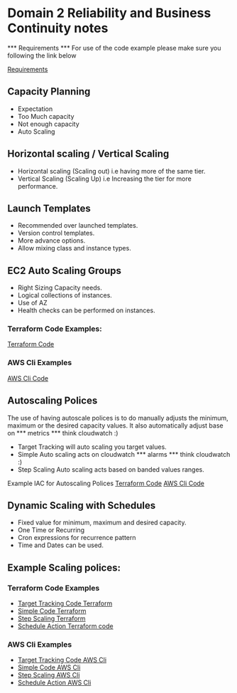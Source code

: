 # Domain 2 Reliability and Business Continuity notes

*** Requirements ***
For use of the code example please make sure you following the link below

[Requirements](https://learn.hashicorp.com/tutorials/terraform/aws-build?in=terraform/certification-associate-tutorials)


## Capacity Planning
- Expectation
- Too Much capacity
- Not enough capacity
- Auto Scaling

## Horizontal scaling / Vertical Scaling

- Horizontal scaling (Scaling out) i.e having more of the same tier.
- Vertical Scaling (Scaling Up) i.e Increasing the tier for more performance.

## Launch Templates
- Recommended over launched templates.
- Version control templates.
- More advance options.
- Allow mixing class and instance types.

## EC2 Auto Scaling Groups
- Right Sizing Capacity needs.
- Logical collections of instances.
- Use of AZ
- Health checks can be performed on instances.

### Terraform Code Examples: 
[Terraform Code](https://github.com/djdta/Certification/tree/main/AWS/SysOps%20Administrator%20-%20Associate/Domain%202%20Reliability%20and%20Business%20Continuity/Auto%20Scale/EC2)

### AWS Cli Examples
[AWS Cli Code](Template)

## Autoscaling Polices
The use of having autoscale polices is to do manually adjusts the minimum, maximum or the desired capacity values.  It also automatically adjust base on *** metrics *** think cloudwatch :) 

- Target Tracking will auto scaling you target values. 
- Simple Auto scaling acts on cloudwatch *** alarms *** think cloudwatch :) 
-  Step Scaling Auto scaling acts based on banded values ranges.

Example IAC for Autoscaling Polices
[Terraform Code](Template)
[AWS Cli Code](Template)

## Dynamic Scaling with Schedules

- Fixed value for minimum, maximum and desired capacity.
- One Time or Recurring
- Cron expressions for recurrence pattern
- Time and Dates can be used.

## Example Scaling polices:

### Terraform Code Examples
- [Target Tracking Code Terraform](Template)
- [Simple Code Terraform](Template)
- [Step Scaling Terraform](Template)
- [Schedule Action Terraform code](Template)

### AWS Cli Examples
- [Target Tracking Code AWS Cli](Template)
- [Simple Code AWS Cli](Template)
- [Step Scaling AWS Cli](Template)
- [Schedule Action AWS Cli](Template)
